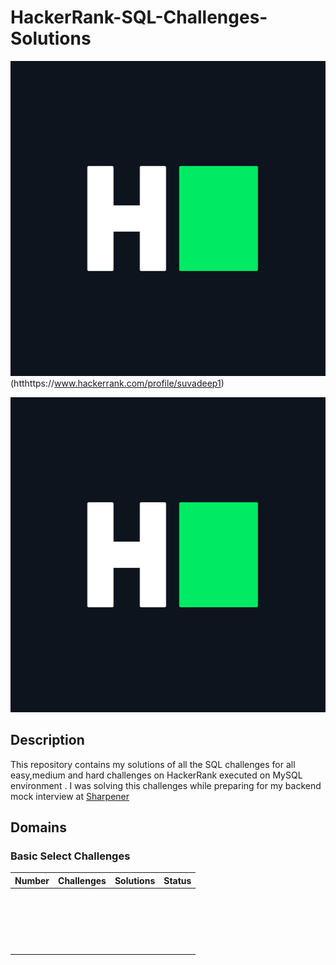 # HackerRank-SQL-Challenges-Solutions

![hackerRankLogo](./Assets/hackerRankLogo.png)(htthttps://www.hackerrank.com/profile/suvadeep1)

[![HackerRank Logo](./Assets/hackerRankLogo.png)](http://sharpener.tech)

## Description

This repository contains my solutions of all the SQL challenges for all easy,medium and hard challenges on HackerRank executed on MySQL environment . I was solving this challenges while preparing for my backend mock interview at [Sharpener](https://sharpener.tech)

## Domains

### Basic Select Challenges

| Number | Challenges | Solutions | Status |
| ------ | ---------- | --------- | ------ |
|        |            |           |        |
|        |            |           |        |
|        |            |           |        |
|        |            |           |        |
|        |            |           |        |
|        |            |           |        |
|        |            |           |        |
|        |            |           |        |
|        |            |           |        |
|        |            |           |        |
|        |            |           |        |
|        |            |           |        |
|        |            |           |        |
|        |            |           |        |
|        |            |           |        |
|        |            |           |        |
|        |            |           |        |
|        |            |           |        |
|        |            |           |        |
|        |            |           |        |

